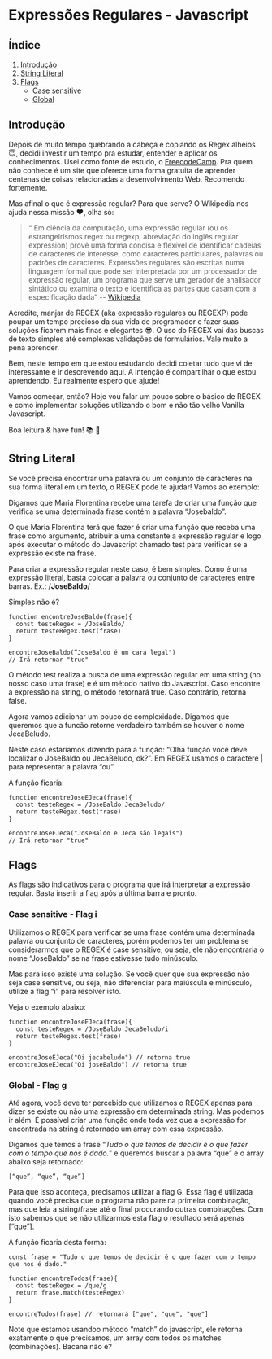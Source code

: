 # Expressões Regulares - Javascript

## Índice

1. [Introdução](#introdução)
2. [String Literal](#string-literal)
3. [Flags](#flags)
   * [Case sensitive](#case-sensitive)
   * [Global](#global)

## Introdução

Depois de muito tempo quebrando a cabeça e copiando os Regex alheios :innocent:, decidi investir um tempo pra estudar, entender e aplicar os conhecimentos. Usei como fonte de estudo, o [FreecodeCamp](https://www.freecodecamp.org/). Pra quem não conhece é um site que oferece uma forma gratuita de aprender centenas de coisas relacionadas a desenvolvimento Web. Recomendo fortemente.

Mas afinal o que é expressão regular? Para que serve? O Wikipedia nos ajuda nessa missão :heart:, olha só:

>“ Em ciência da computação, uma expressão regular (ou os estrangeirismos regex ou regexp, abreviação do inglês regular expression) provê uma forma concisa e flexível de identificar cadeias de caracteres de interesse, como caracteres particulares, palavras ou padrões de caracteres. Expressões regulares são escritas numa linguagem formal que pode ser interpretada por um processador de expressão regular, um programa que serve um gerador de analisador sintático ou examina o texto e identifica as partes que casam com a especificação dada” 
-- [Wikipedia](https://pt.wikipedia.org/wiki/Express%C3%A3o_regular)


Acredite, manjar de REGEX (aka expressão regulares ou REGEXP) pode poupar um tempo precioso da sua vida de programador e fazer suas soluções ficarem mais finas e elegantes :sunglasses:. O uso do REGEX vai das buscas de texto simples até complexas validações de formulários. Vale muito a pena aprender.

Bem, neste tempo em que estou estudando decidi coletar tudo que vi de interessante e ir descrevendo aqui. A intenção é compartilhar o que estou aprendendo. Eu realmente espero que ajude!

Vamos começar, então? Hoje vou falar um pouco sobre o básico de REGEX e como implementar soluções utilizando o bom e não tão velho Vanilla Javascript.

Boa leitura & have fun! :books: :punch:

## String Literal

Se você precisa encontrar uma palavra ou um conjunto de caracteres na sua forma literal em um texto, o REGEX pode te ajudar! Vamos ao exemplo:

Digamos que Maria Florentina recebe uma tarefa de criar uma função que verifica se uma determinada frase contém a palavra “Josebaldo”.

O que Maria Florentina terá que fazer é criar uma função que receba uma frase como argumento, atribuir a uma constante a expressão regular e logo após executar o método do Javascript chamado test para verificar se a expressão existe na frase.

Para criar a expressão regular neste caso, é bem simples. Como é uma expressão literal, basta colocar a palavra ou conjunto de caracteres entre barras. Ex.: /**JoseBaldo**/

Simples não é?

```
function encontreJoseBaldo(frase){
  const testeRegex = /JoseBaldo/
  return testeRegex.test(frase)
}

encontreJoseBaldo(“JoseBaldo é um cara legal") 
// Irá retornar "true"
```

O método test realiza a busca de uma expressão regular em uma string (no nosso caso uma frase) e é um método nativo do Javascript. Caso encontre a expressão na string, o método retornará true. Caso contrário, retorna false.

Agora vamos adicionar um pouco de complexidade. Digamos que queremos que a funcão retorne verdadeiro também se houver o nome JecaBeludo.

Neste caso estaríamos dizendo para a função: “Olha função você deve localizar o JoseBaldo ou JecaBeludo, ok?”. Em REGEX usamos o caractere | para representar a palavra “ou”.

A função ficaria:

```
function encontreJoseEJeca(frase){
  const testeRegex = /JoseBaldo|JecaBeludo/
  return testeRegex.test(frase)
}

encontreJoseEJeca("JoseBaldo e Jeca são legais") 
// Irá retornar "true"
```

## Flags

As flags são indicativos para o programa que irá interpretar a expressão regular. Basta inserir a flag após a última barra e pronto.


### Case sensitive - Flag i

Utilizamos o REGEX para verificar se uma frase contém uma determinada palavra ou conjunto de caracteres, porém podemos ter um problema se considerarmos que o REGEX é case sensitive, ou seja, ele não encontraria o nome “JoseBaldo” se na frase estivesse tudo minúsculo.

Mas para isso existe uma solução. Se você quer que sua expressão não seja case sensitive, ou seja, não diferenciar para maiúscula e minúsculo, utilize a flag “i” para resolver isto.

Veja o exemplo abaixo:

```
function encontreJoseEJeca(frase){
  const testeRegex = /JoseBaldo|JecaBeludo/i
  return testeRegex.test(frase)
}

encontreJoseEJeca("Oi jecabeludo") // retorna true
encontreJoseEJeca("Oi joseBaldo") // retorna true
```

### Global - Flag g

Até agora, você deve ter percebido que utilizamos o REGEX apenas para dizer se existe ou não uma expressão em determinada string. Mas podemos ir além. É possível criar uma função onde toda vez que a expressão for encontrada na string é retornado um array com essa expressão.

Digamos que temos a frase “*Tudo o que temos de decidir é o que fazer com o tempo que nos é dado.*” e queremos buscar a palavra “que” e o array abaixo seja retornado: 

```
[“que”, “que”, “que”]
```

Para que isso aconteça, precisamos utilizar a flag G. Essa flag é utilizada quando você precisa que o programa não pare na primeira combinação, mas que leia a string/frase até o final procurando outras combinações. Com isto sabemos que se não utilizarmos esta flag o resultado será apenas [“que”].

A função ficaria desta forma:

```
const frase = "Tudo o que temos de decidir é o que fazer com o tempo que nos é dado."

function encontreTodos(frase){
  const testeRegex = /que/g
  return frase.match(testeRegex)
}

encontreTodos(frase) // retornará ["que", "que", "que"]
```

Note que estamos usandoo método “match” do javascript, ele retorna exatamente o que precisamos, um array com todos os matches (combinações). Bacana não é?

